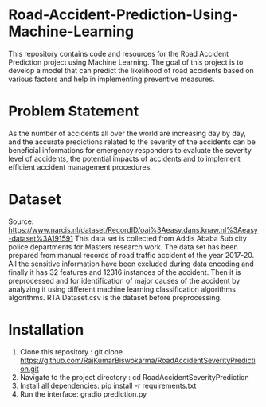 # Road-Accident-Prediction-Using-Machine-Learning
This repository contains code and resources for the Road Accident Prediction project using Machine Learning. The goal of this project is to develop a model that can predict the likelihood of road accidents based on various factors and help in implementing preventive measures.

# Problem Statement

As the number of accidents all over the world are increasing day by day, and the accurate predictions related to the severity of the accidents can be beneficial informations for emergency responders to evaluate the severity level of accidents, the potential impacts of accidents and to implement efficient accident management procedures.

# Dataset
Source:  https://www.narcis.nl/dataset/RecordID/oai%3Aeasy.dans.knaw.nl%3Aeasy-dataset%3A191591
This data set is collected from Addis Ababa Sub city police departments for Masters research work. The data set has been prepared from manual records of road traffic accident of the year 2017-20. All the sensitive information have been excluded during data encoding and finally it has 32 features and 12316 instances of the accident. Then it is preprocessed and for identification of major causes of the accident by analyzing it using different machine learning  classification algorithms algorithms. RTA Dataset.csv is the dataset before preprocessing. 

# Installation 
1. Clone this repository : git clone https://github.com/RajKumarBiswokarma/RoadAccidentSeverityPrediction.git
2. Navigate to the project directory : cd RoadAccidentSeverityPrediction
3. Install all dependencies: pip install -r requirements.txt
4.  Run the interface: gradio prediction.py
   
